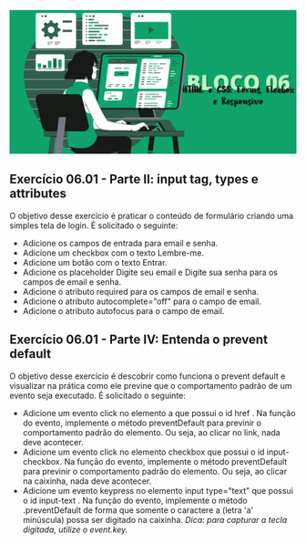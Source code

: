 ![](../bannerdosblocos/trybe-exercicios-bloco06.png)

## Exercício 06.01 - Parte II: input tag, types e attributes

O objetivo desse exercício é praticar o conteúdo de formulário criando uma simples tela de login. É solicitado o seguinte:

* Adicione os campos de entrada para email e senha.
* Adicione um checkbox com o texto Lembre-me.
* Adicione um botão com o texto Entrar.
* Adicione os placeholder Digite seu email e Digite sua senha para os campos de email e senha.
* Adicione o atributo required para os campos de email e senha.
* Adicione o atributo autocomplete="off" para o campo de email.
* Adicione o atributo autofocus para o campo de email.

## Exercício 06.01 - Parte IV: Entenda o prevent default

O objetivo desse exercício é descobrir como funciona o prevent default e visualizar na prática como ele previne que o comportamento padrão de um evento seja executado. É solicitado o seguinte:

* Adicione um evento click no elemento a que possui o id href . Na função do evento, implemente o método preventDefault para previnir o comportamento padrão do elemento. Ou seja, ao clicar no link, nada deve acontecer.
* Adicione um evento click no elemento checkbox que possui o id input-checkbox. Na função do evento, implemente o método preventDefault para previnir o comportamento padrão do elemento. Ou seja, ao clicar na caixinha, nada deve acontecer.
* Adicione um evento keypress no elemento input type="text" que possui o id input-text . Na função do evento, implemente o método .preventDefault de forma que somente o caractere a (letra 'a' minúscula) possa ser digitado na caixinha. _Dica: para capturar a tecla digitada, utilize o event.key._
